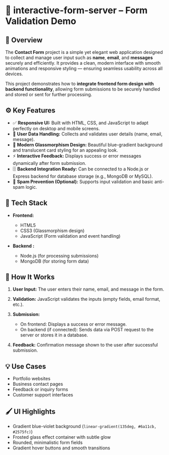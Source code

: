 # 📨 interactive-form-server – Form Validation Demo

## 📘 Overview

The **Contact Form** project is a simple yet elegant web application designed to collect and manage user input such as **name**, **email**, and **messages** securely and efficiently.
It provides a clean, modern interface with smooth animations and responsive styling — ensuring seamless usability across all devices.

This project demonstrates how to **integrate frontend form design with backend functionality**, allowing form submissions to be securely handled and stored or sent for further processing.


## ⚙️ Key Features

* ✅ **Responsive UI:** Built with HTML, CSS, and JavaScript to adapt perfectly on desktop and mobile screens.
* 🔐 **User Data Handling:** Collects and validates user details (name, email, message).
* 🎨 **Modern Glassmorphism Design:** Beautiful blue-gradient background and translucent card styling for an appealing look.
* ⚡ **Interactive Feedback:** Displays success or error messages dynamically after form submission.
* 🗄️ **Backend Integration Ready:** Can be connected to a Node.js or Express backend for database storage (e.g., MongoDB or MySQL).
* 🚫 **Spam Prevention (Optional):** Supports input validation and basic anti-spam logic.


## 🧩 Tech Stack

* **Frontend:**

  * HTML5
  * CSS3 (Glassmorphism design)
  * JavaScript (Form validation and event handling)

* **Backend :**

  * Node.js (for processing submissions)
  * MongoDB (for storing form data)
  

## 🚀 How It Works

1. **User Input:** The user enters their name, email, and message in the form.
2. **Validation:** JavaScript validates the inputs (empty fields, email format, etc.).
3. **Submission:**

   * On frontend: Displays a success or error message.
   * On backend (if connected): Sends data via POST request to the server or stores it in a database.
4. **Feedback:** Confirmation message shown to the user after successful submission.


## 💡 Use Cases

* Portfolio websites
* Business contact pages
* Feedback or inquiry forms
* Customer support interfaces


## 🖌️ UI Highlights

* Gradient blue-violet background (`linear-gradient(135deg, #6a11cb, #2575fc)`)
* Frosted glass effect container with subtle glow
* Rounded, minimalistic form fields
* Gradient hover buttons and smooth transitions


